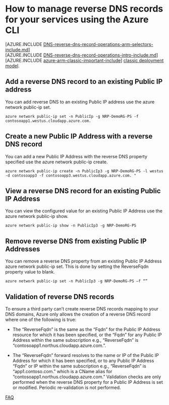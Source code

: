 <properties 
   pageTitle="How to manage reverse DNS records for your services using Azure CLI in Resource Manager | Microsoft Azure"
   description="How to manage reverse DNS records or PTR records for Azure services using the Azure CLI in Resource Manager"
   services="DNS"
   documentationCenter="na"
   authors="joaoma"
   manager="carmonm"
   editor=""
   tags="azure-resource-manager"
/>
<tags  
   ms.service="DNS"
   ms.devlang="na"
   ms.topic="article"
   ms.tgt_pltfrm="na"
   ms.workload="infrastructure-services"
   ms.date="02/22/2016"
   ms.author="joaoma" />

# How to manage reverse DNS records for your services using the Azure CLI

[AZURE.INCLUDE [DNS-reverse-dns-record-operations-arm-selectors-include.md](../../includes/dns-reverse-dns-record-operations-arm-selectors-include.md)]
<BR>
[AZURE.INCLUDE [DNS-reverse-dns-record-operations-intro-include.md](../../includes/dns-reverse-dns-record-operations-intro-include.md)]
<BR>
[AZURE.INCLUDE [azure-arm-classic-important-include](../../includes/learn-about-deployment-models-rm-include.md)] [classic deployment model](dns-reverse-dns-record-operations-classic-ps.md).


## Add a reverse DNS record to an existing Public IP address
You can add reverse DNS to an existing Public IP address use the azure network public-ip set.

	azure network public-ip set -n PublicIp -g NRP-DemoRG-PS -f contosoapp1.westus.cloudapp.azure.com.

## Create a new Public IP Address with a reverse DNS record
You can add a new Public IP Address with the reverse DNS property specified use the azure network public-ip create.

	azure network public-ip create -n PublicIp3 -g NRP-DemoRG-PS -l westus -d contosoapp3 -f contosoapp3.westus.cloudapp.azure.com. "
 
## View a reverse DNS record for an existing Public IP Address
You can view the configured value for an existing Public IP Address use the azure network public-ip show.

	azure network public-ip show -n PublicIp3 -g NRP-DemoRG-PS 

## Remove reverse DNS from existing Public IP Addresses
You can remove a reverse DNS property from an existing Public IP Address azure network public-ip set. This is done by setting the ReverseFqdn property value to blank.

	azure network public-ip set -n PublicIp3 -g NRP-DemoRG-PS –f “” 

## Validation of reverse DNS records 
To ensure a third party can’t create reverse DNS records mapping to your DNS domains, Azure only allows the creation of a reverse DNS record where one of the following is true:

- The “ReverseFqdn” is the same as the “Fqdn” for the Public IP Address resource for which it has been specified, or the “Fqdn” for any Public IP Address within the same subscription e.g., “ReverseFqdn” is “contosoapp1.northus.cloudapp.azure.com.”.

- The “ReverseFqdn” forward resolves to the name or IP of the Public IP Address for which it has been specified, or to any Public IP Address “Fqdn” or IP within the same subscription e.g., “ReverseFqdn” is “app1.contoso.com.” which is a CName alias for “contosoapp1.northus.cloudapp.azure.com.”
Validation checks are only performed when the reverse DNS property for a Public IP Address is set or modified. Periodic re-validation is not performed.

[FAQ](../../includes/dns-reverse-dns-record-operations-faq-include.md)

